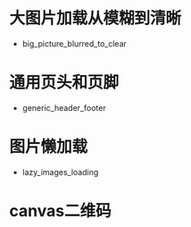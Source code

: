 # 大图片加载从模糊到清晰
- big_picture_blurred_to_clear
# 通用页头和页脚
- generic_header_footer    
# 图片懒加载
- lazy_images_loading
# canvas二维码
